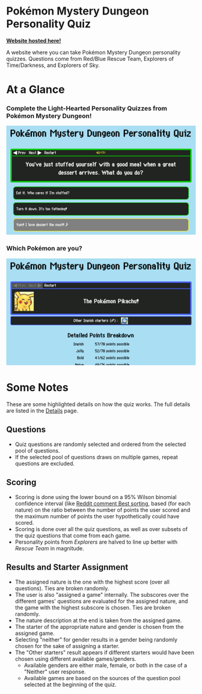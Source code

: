 # Pokémon Mystery Dungeon Personality Quiz

[**Website hosted here!**](http://pmdquiz.atwebpages.com/)

A website where you can take Pokémon Mystery Dungeon personality quizzes. Questions come from Red/Blue Rescue Team, Explorers of Time/Darkness, and Explorers of Sky.

# At a Glance
### Complete the Light-Hearted Personality Quizzes from Pokémon Mystery Dungeon!
![Sample question](samples/question.png)
### Which Pokémon are you?
![Sample result](samples/result.png)

# Some Notes
These are some highlighted details on how the quiz works. The full details are listed in the [Details](details/index.html) page.

## Questions
* Quiz questions are randomly selected and ordered from the selected pool of questions.
* If the selected pool of questions draws on multiple games, repeat questions are excluded.

## Scoring
* Scoring is done using the lower bound on a 95% Wilson binomial confidence interval (like [Reddit comment Best sorting](https://redditblog.com/2009/10/15/reddits-new-comment-sorting-system/), based (for each nature) on the ratio between the number of points the user scored and the maximum number of points the user hypothetically could have scored.
* Scoring is done over all the quiz questions, as well as over subsets of the quiz questions that come from each game.
* Personality points from *Explorers* are halved to line up better with *Rescue Team* in magnitude.

## Results and Starter Assignment
* The assigned nature is the one with the highest score (over all questions). Ties are broken randomly.
* The user is also "assigned a game" internally. The subscores over the different games' questions are evaluated for the assigned nature, and the game with the highest subscore is chosen. Ties are broken randomly.
* The nature description at the end is taken from the assigned game.
* The starter of the appropriate nature and gender is chosen from the assigned game.
* Selecting "neither" for gender results in a gender being randomly chosen for the sake of assigning a starter.
* The "Other starters" result appears if different starters would have been chosen using different available games/genders.
  * Available genders are either male, female, or both in the case of a "Neither" user response.
  * Available games are based on the sources of the question pool selected at the beginning of the quiz.
